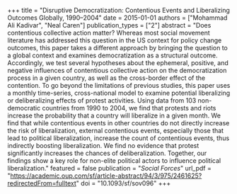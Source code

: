 +++
title = "Disruptive Democratization: Contentious Events and Liberalizing Outcomes Globally, 1990–2004"
date = 2015-01-01
authors = ["Mohammad Ali Kadivar", "Neal Caren"]
publication_types = ["2"]
abstract = "Does contentious collective action matter? Whereas most social movement literature has addressed this question in the US context for policy change outcomes, this paper takes a different approach by bringing the question to a global context and examines democratization as a structural outcome. Accordingly, we test several hypotheses about the ephemeral, positive, and negative influences of contentious collective action on the democratization process in a given country, as well as the cross-border effect of the contention. To go beyond the limitations of previous studies, this paper uses a monthly time-series, cross-national model to examine potential liberalizing or deliberalizing effects of protest activities. Using data from 103 non-democratic countries from 1990 to 2004, we find that protests and riots increase the probability that a country will liberalize in a given month. We find that while contentious events in other countries do not directly increase the risk of liberalization, external contentious events, especially those that lead to political liberalization, increase the count of contentious events, thus indirectly boosting liberalization. We find no evidence that protest significantly increases the chances of deliberalization. Together, our findings show a key role for non-elite political actors to influence political liberalization."
featured = false
publication = "*Social Forces*"
url_pdf = "https://academic.oup.com/sf/article-abstract/94/3/975/2461625?redirectedFrom=fulltext"
doi = "10.1093/sf/sov096"
+++

